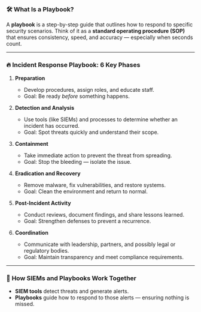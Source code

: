 ### 🛠️ **What Is a Playbook?**

A **playbook** is a step-by-step guide that outlines how to respond to specific security scenarios. Think of it as a **standard operating procedure (SOP)** that ensures consistency, speed, and accuracy — especially when seconds count.

---

### 🔥 **Incident Response Playbook: 6 Key Phases**

1. **Preparation**

   * Develop procedures, assign roles, and educate staff.
   * Goal: Be ready *before* something happens.

2. **Detection and Analysis**

   * Use tools (like SIEMs) and processes to determine whether an incident has occurred.
   * Goal: Spot threats quickly and understand their scope.

3. **Containment**

   * Take immediate action to prevent the threat from spreading.
   * Goal: Stop the bleeding — isolate the issue.

4. **Eradication and Recovery**

   * Remove malware, fix vulnerabilities, and restore systems.
   * Goal: Clean the environment and return to normal.

5. **Post-Incident Activity**

   * Conduct reviews, document findings, and share lessons learned.
   * Goal: Strengthen defenses to prevent a recurrence.

6. **Coordination**

   * Communicate with leadership, partners, and possibly legal or regulatory bodies.
   * Goal: Maintain transparency and meet compliance requirements.

---

### 🔄 **How SIEMs and Playbooks Work Together**

* **SIEM tools** detect threats and generate alerts.
* **Playbooks** guide how to respond to those alerts — ensuring nothing is missed.
